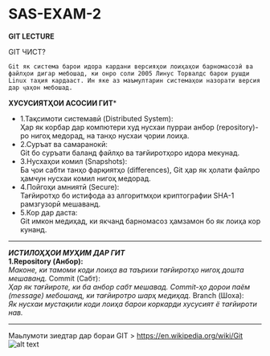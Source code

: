 # SAS-EXAM-2
**GIT LECTURE**


GIT ЧИСТ?
```
Git як система барои идора кардани версияҳои лоиҳаҳои барномасозӣ ва файлҳои дигар мебошад, ки онро соли 2005 Линус Торвалдс барои рушди Linux таҳия кардааст. Ин яке аз маъмултарин системаҳои назорати версия дар ҷаҳон мебошад.
```
**ХУСУСИЯТҲОИ АСОСИИ ГИТ***
 - 1.Тақсимоти системавӣ (Distributed System):<br>
Ҳар як корбар дар компютери худ нусхаи пурраи анбор (repository)-ро нигоҳ медорад, на танҳо нусхаи ҷории лоиҳа.
- 2.Суръат ва самаранокӣ:<br>
Git бо суръати баланд файлҳо ва тағйиротҳоро идора мекунад.
- 3.Нусхаҳои комил (Snapshots):<br>
Ба ҷои сабти танҳо фарқиятҳо (differences), Git ҳар як ҳолати файлро ҳамчун нусхаи комил нигоҳ медорад.
- 4.Пойгоҳи амниятӣ (Secure):<br>
Тағйиротҳо бо истифода аз алгоритмҳои криптографии SHA-1 рамзгузорӣ мешаванд.
- 5.Кор дар даста:<br>
Git имкон медиҳад, ки якчанд барномасоз ҳамзамон бо як лоиҳа кор кунанд.
____
***ИСТИЛОҲҲОИ МУҲИМ ДАР ГИТ***<br>
**1.Repository (Анбор):**<br>
*Маконе, ки тамоми коди лоиҳа ва таърихи тағйиротҳо нигоҳ дошта мешаванд.*
Commit (Сабт):<br>
*Ҳар як тағйироте, ки ба анбор сабт мешавад. Commit-ҳо дорои паём (message) мебошанд, ки тағйиротро шарҳ медиҳад.*
Branch (Шоха):<br>
*Як нусхаи мустақили коди лоиҳа барои коркарди хусусият ё тағйироти нав.*
___
Маьлумоти зиедтар дар бораи GIT > https://en.wikipedia.org/wiki/Git<br>
![alt text](https://avatars.dzeninfra.ru/get-zen_doc/3524431/pub_5f3fab30ec8ffe34a08705a2_5f3fab84f04e9a5d66c9aa23/scale_1200)
